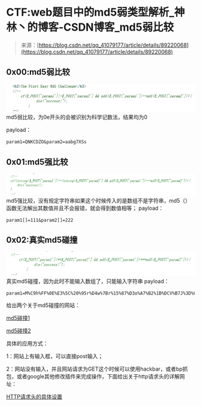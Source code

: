 <!--yml
category: 未分类
date: 2022-04-26 14:50:33
-->

# CTF:web题目中的md5弱类型解析_神林丶的博客-CSDN博客_md5弱比较

> 来源：[https://blog.csdn.net/qq_41079177/article/details/89220068](https://blog.csdn.net/qq_41079177/article/details/89220068)

## 0x00:md5弱比较

![在这里插入图片描述](img/d17df29bb7749f5d6dfb8aba0102c9f3.png)
md5弱比较，为0e开头的会被识别为科学记数法，结果均为0

payload：

```
param1=QNKCDZO&param2=aabg7XSs 
```

## 0x01:md5强比较

![在这里插入图片描述](img/ca7ec66b79eeafbc5446a17e49e3760d.png)
md5强比较，没有规定字符串如果这个时候传入的是数组不是字符串，md5（）函数无法解出其数值并且不会报错，就会得到数值相等；
payload：

```
param1[]=111&param2[]=222 
```

## 0x02:真实md5碰撞

![在这里插入图片描述](img/1eefaa86ddf65d9798871e16e881737a.png)
真实md5碰撞，因为此时不能输入数组了，只能输入字符串
payload：

```
param1=M%C9h%FF%0E%E3%5C%20%95r%D4w%7Br%15%87%D3o%A7%B2%1B%DCV%B7J%3D%C0x%3E%7B%95%18%AF%BF%A2%00%A8%28K%F3n%8EKU%B3_Bu%93%D8Igm%A0%D1U%5D%83%60%FB_%07%FE%A2&param2=M%C9h%FF%0E%E3%5C%20%95r%D4w%7Br%15%87%D3o%A7%B2%1B%DCV%B7J%3D%C0x%3E%7B%95%18%AF%BF%A2%02%A8%28K%F3n%8EKU%B3_Bu%93%D8Igm%A0%D1%D5%5D%83%60%FB_%07%FE%A2 
```

给出两个关于md5碰撞的网站：

[md5碰撞1](https://www.jianshu.com/p/c9089fd5b1ba)

[md5碰撞2](https://crypto.stackexchange.com/questions/1434/are-there-two-known-strings-which-have-the-same-md5-hash-value)

具体的应用方式：

1：网站上有输入框，可以直接post输入；

2：网站没有输入，并且网站请求为GET这个时候可以使用hackbar，或者bp抓包，或者google其他修改插件来完成操作，下面给出关于http请求头的详解网址：

[HTTP请求头的具体设置](https://blog.csdn.net/ldyeyuguo1346/article/details/77935097)
